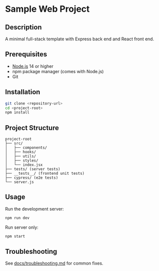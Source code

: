 # Sample Web Project

## Description
A minimal full-stack template with Express back end and React front end.

## Prerequisites
- [Node.js](https://nodejs.org/) 14 or higher
- npm package manager (comes with Node.js)
- Git

## Installation
```bash
git clone <repository-url>
cd <project-root>
npm install
```

## Project Structure
```
project-root
├── src/
│   ├── components/
│   ├── hooks/
│   ├── utils/
│   ├── styles/
│   └── index.jsx
├── tests/ (server tests)
├── __tests__/ (frontend unit tests)
├── cypress/ (e2e tests)
└── server.js
```

## Usage
Run the development server:
```bash
npm run dev
```
Run server only:
```bash
npm start
```

## Troubleshooting
See [docs/troubleshooting.md](docs/troubleshooting.md) for common fixes.
